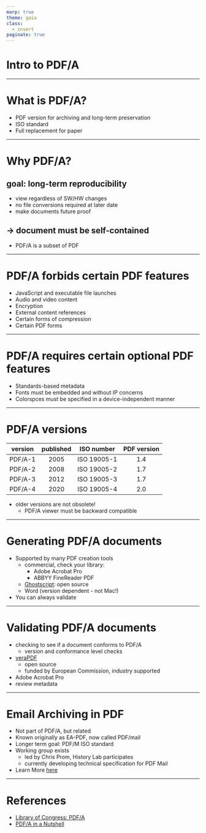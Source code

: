 ```yaml
---
marp: true
theme: gaia
class:
  - invert
paginate: true
---
```

<!-- _class: lead -->
# Intro to PDF/A
---
# What is PDF/A?
* PDF version for archiving and long-term preservation
* ISO standard
* Full replacement for paper
---
# Why PDF/A?
## goal: long-term reproducibility
* view regardless of SW/HW changes
* no file conversions required at later date
* make documents future proof
## $\rightarrow$ document must be self-contained
* PDF/A is a subset of PDF
---
# PDF/A forbids certain PDF features
* JavaScript and executable file launches
* Audio and video content
* Encryption
* External content references
* Certain forms of compression
* Certain PDF forms
---
# PDF/A requires certain optional PDF features
* Standards-based metadata
* Fonts must be embedded and without IP concerns
* Colorspces must be specified in a device-independent manner
---
# PDF/A versions
| version | published | ISO number | PDF version |
|---------|:---------:|------------|:-----------:|
| PDF/A-1 | 2005      | ISO 19005-1| 1.4         |
| PDF/A-2 | 2008      | ISO 19005-2| 1.7         |
| PDF/A-3 | 2012      | ISO 19005-3| 1.7         |
| PDF/A-4 | 2020      | ISO 19005-4| 2.0         |

* older versions are not obsolete!
    * PDF/A viewer must be backward compatible
---
# Generating PDF/A documents
* Supported by many PDF creation tools 
    * commercial, check your library:
        * Adobe Acrobat Pro 
        * ABBYY FineReader PDF
    * [Ghostscript](https://www.ghostscript.com/index.html): open source
    * Word (version dependent - not Mac!)
* You can always validate
---
# Validating PDF/A documents
* checking to see if a document conforms to PDF/A
    * version and conformance level checks
* [veraPDF](https://verapdf.org/home/) 
    * open source
    * funded by European Commission, industry supported
* Adobe Acrobat Pro
* review metadata
---
# Email Archiving in PDF
* Not part of PDF/A, but related
* Known originally as EA-PDF, now called PDF/mail
* Longer term goal: PDF/M ISO standard 
* Working group exists 
    * led by Chris Prom, History Lab participates
    * currently developing technical specification for PDF Mail
* Learn More [here](https://pdfa.org/presentation/email-archiving-in-pdf/) 
---
# References
* [Library of Congress: PDF/A](https://www.loc.gov/preservation/digital/formats/fdd/fdd000318.shtml)
* [PDF/A in a Nutshell](https://pdfa.org/resource/pdfa-in-a-nutshell-2-0/)


